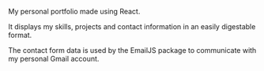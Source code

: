 My personal portfolio made using React.

It displays my skills, projects and contact information in an easily digestable format.

The contact form data is used by the EmailJS package to communicate with my personal Gmail account.

